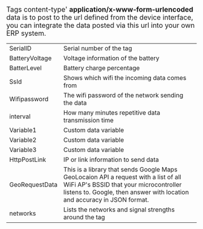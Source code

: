 <p><span style="font-size:18px">Tags content-type&#39; <strong>application/x-www-form-urlencoded</strong> data is to post to the url defined from the device interface, you can integrate the data posted via this url into your own ERP system.</span></p>


<table>
<tbody>
<tr>
<td>SerialID</td>
<td>Serial number of the tag</td>
</tr>
<tr>
<td>BatteryVoltage</td>
<td>Voltage information of the battery</td>
</tr>
<tr>
<td>BatterLevel</td>
<td>Battery charge percentage</td>
</tr>
<tr>
<td>SsId</td>
<td>Shows which wifi the incoming data comes from</td>
</tr>
<tr>
<td>Wifipassword</td>
<td>The wifi password of the network sending the data</td>
</tr>
<tr>
<td>interval</td>
<td>How many minutes repetitive data transmission time</td>
  <tr>
<td>Variable1</td>
<td>Custom data variable</td>
    <tr>
<td>Variable2</td>
<td>Custom data variable</td>
      <tr>
<td>Variable3</td>
<td>Custom data variable</td>
              <tr>
<td>HttpPostLink</td>
<td>IP or link information to send data</td>
                              <tr>
                                                                                                                              <tr>
<td>GeoRequestData</td>
<td>This is a library that sends Google Maps GeoLocaion API a request with a list of all WiFi AP's BSSID that your microcontroller listens to. Google, then answer with location and accuracy in JSON format.</td>
</tr>
                                                                                                                                <tr>
<td>networks</td>
<td>Lists the networks and signal strengths around the tag</td>
</tr>
</tbody>
</table>

